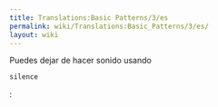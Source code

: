 ```yaml
---
title: Translations:Basic Patterns/3/es
permalink: wiki/Translations:Basic_Patterns/3/es/
layout: wiki
---
```


Puedes dejar de hacer sonido usando

``` Haskell
silence
```

:
